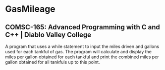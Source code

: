 # GasMileage
## COMSC-165: Advanced Programming with C and C++ | Diablo Valley College
A program that uses a while statement to input the miles driven and gallons used for each tankful of gas. The program will calculate and display the miles per gallon obtained for each tankful and print the combined miles per gallon obtained for all tankfuls up to this point. 

